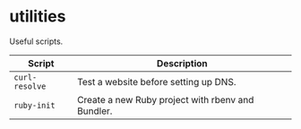 # utilities

Useful scripts.

| Script | Description |
|--------|-------------|
| `curl-resolve` | Test a website before setting up DNS. |
| `ruby-init` | Create a new Ruby project with rbenv and Bundler. |

